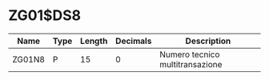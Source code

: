 # ZG01$DS8

| Name | Type | Length | Decimals | Description |
| ---- | ---- | ------ | -------- | ----------- |
| ZG01N8 | P | 15 | 0 | Numero tecnico multitransazione |

